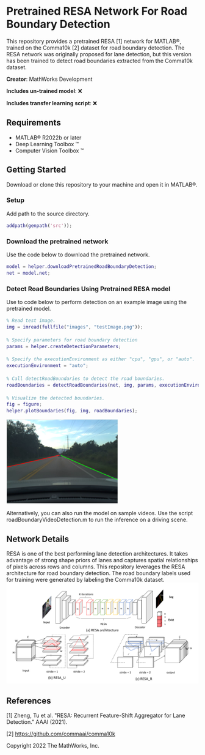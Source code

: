 # Pretrained RESA Network For Road Boundary Detection

This repository provides a pretrained RESA [1] network for MATLAB®, trained on the Comma10k [2] dataset for road boundary detection. The RESA network was originally proposed for lane detection, but this version has been trained to detect road boundaries extracted from the Comma10k dataset.

**Creator**: MathWorks Development

**Includes un-trained model**: :x:  

**Includes transfer learning script**: :x:  


## Requirements
- MATLAB® R2022b or later
- Deep Learning Toolbox &trade;
- Computer Vision Toolbox &trade;


## Getting Started
Download or clone this repository to your machine and open it in MATLAB®.

### Setup
Add path to the source directory.

```matlab
addpath(genpath('src'));
```

### Download the pretrained network
Use the code below to download the pretrained network.

```matlab
model = helper.downloadPretrainedRoadBoundaryDetection;
net = model.net;
```

### Detect Road Boundaries Using Pretrained RESA model
Use to code below to perform detection on an example image using the pretrained model.

```matlab
% Read test image.
img = imread(fullfile("images", "testImage.png"));

% Specify parameters for road boundary detection
params = helper.createDetectionParameters;

% Specify the executionEnvironment as either "cpu", "gpu", or "auto".
executionEnvironment = "auto";

% Call detectRoadBoundaries to detect the road boundaries.
roadBoundaries = detectRoadBoundaries(net, img, params, executionEnvironment);

% Visualize the detected boundaries.
fig = figure;
helper.plotBoundaries(fig, img, roadBoundaries);
```
<img src="images/results.png" width="292" height="220"/>

Alternatively, you can also run the model on sample videos. Use the script roadBoundaryVideoDetection.m to run the inference on a driving scene.

## Network Details
RESA is one of the best performing lane detection architectures. It takes advantage of strong shape priors of lanes and captures spatial relationships of pixels across rows and columns. This repository leverages the RESA architecture for road boundary detection. The road boundary labels used for training were generated by labeling the Comma10k dataset.
![RESA architecture](/images/resa.png)

## References
[1] Zheng, Tu et al. "RESA: Recurrent Feature-Shift Aggregator for Lane Detection." AAAI (2021).

[2] https://github.com/commaai/comma10k

Copyright 2022 The MathWorks, Inc.
